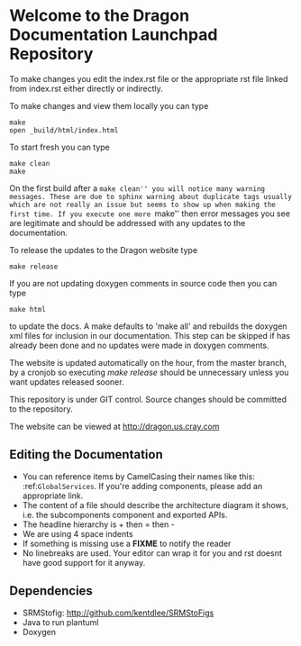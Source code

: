 Welcome to the Dragon Documentation Launchpad Repository
==========================================================

To make changes you edit the index.rst file or the appropriate rst
file linked from index.rst either directly or indirectly.

To make changes and view them locally you can type

    make
    open _build/html/index.html

To start fresh you can type

    make clean
    make

On the first build after a ``make clean'' you will
notice many warning messages. These are due to sphinx
warning about duplicate tags usually which are not really
an issue but seems to show up when making the first time.
If you execute one more ``make'' then error messages you see
are legitimate and should be addressed with any updates to the
documentation.

To release the updates to the Dragon website type

    make release

If you are not updating doxygen comments in source code
then you can type

    make html

to update the docs. A make defaults to 'make all'
and rebuilds the doxygen xml files for inclusion
in our documentation. This step can be skipped if has
already been done and no updates were made in doxygen
comments.

The website is updated automatically on the hour,
from the master branch,
by a cronjob so executing *make release* should be
unnecessary unless you want updates released sooner.

This repository is under GIT control. Source changes
should be committed to the repository.

The website can be viewed at http://dragon.us.cray.com


Editing the Documentation
-------------------------

* You can reference items by CamelCasing their names like this: :ref:`GlobalServices`. If you're adding components, please add an appropriate link.
* The content of a file should describe the architecture diagram it shows, i.e. the subcomponents component and exported APIs.
* The headline hierarchy is + then = then -
* We are using 4 space indents
* If something is missing use a **FIXME** to notify the reader
* No linebreaks are used. Your editor can wrap it for you and rst doesnt have good support for it anyway.

Dependencies
------------

* SRMStofig: http://github.com/kentdlee/SRMStoFigs
* Java to run plantuml
* Doxygen